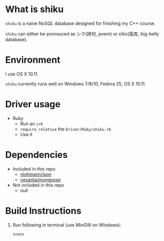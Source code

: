 # What is shiku
`shiku` is a naive NoSQL database designed for finishing my C++ course.

`shiku` can either be pronouced as シク(詩句, poem) or xīkù(奚库, big-belly database).

# Environment
I use OS X 10.11.

`shiku` currently runs well on Windows 7/8/10, Fedora 25, OS X 10.11. 

# Driver usage
- Ruby
	- Run an `irb`
	- `require_relative` the `Driver/Ruby/shiku.rb`
	- Use it

# Dependencies
- Included in this repo
	- [nlohmann/json](https://github.com/nlohmann/json)
	- [cesanta/mongoose](https://github.com/cesanta/mongoose)
- Not included in this repo
	- *null*

# Build Instructions
1. Run following in terminal (use MinGW on Windows):
	```plain
	scons
	```